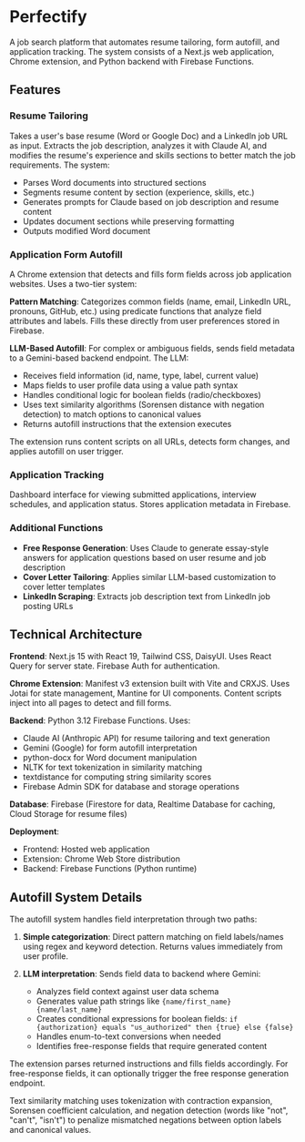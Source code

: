 # Perfectify

A job search platform that automates resume tailoring, form autofill, and application tracking. The system consists of a Next.js web application, Chrome extension, and Python backend with Firebase Functions.

## Features

### Resume Tailoring

Takes a user's base resume (Word or Google Doc) and a LinkedIn job URL as input. Extracts the job description, analyzes it with Claude AI, and modifies the resume's experience and skills sections to better match the job requirements. The system:

- Parses Word documents into structured sections
- Segments resume content by section (experience, skills, etc.)
- Generates prompts for Claude based on job description and resume content
- Updates document sections while preserving formatting
- Outputs modified Word document

### Application Form Autofill

A Chrome extension that detects and fills form fields across job application websites. Uses a two-tier system:

**Pattern Matching**: Categorizes common fields (name, email, LinkedIn URL, pronouns, GitHub, etc.) using predicate functions that analyze field attributes and labels. Fills these directly from user preferences stored in Firebase.

**LLM-Based Autofill**: For complex or ambiguous fields, sends field metadata to a Gemini-based backend endpoint. The LLM:
- Receives field information (id, name, type, label, current value)
- Maps fields to user profile data using a value path syntax
- Handles conditional logic for boolean fields (radio/checkboxes)
- Uses text similarity algorithms (Sorensen distance with negation detection) to match options to canonical values
- Returns autofill instructions that the extension executes

The extension runs content scripts on all URLs, detects form changes, and applies autofill on user trigger.

### Application Tracking

Dashboard interface for viewing submitted applications, interview schedules, and application status. Stores application metadata in Firebase.

### Additional Functions

- **Free Response Generation**: Uses Claude to generate essay-style answers for application questions based on user resume and job description
- **Cover Letter Tailoring**: Applies similar LLM-based customization to cover letter templates
- **LinkedIn Scraping**: Extracts job description text from LinkedIn job posting URLs

## Technical Architecture

**Frontend**: Next.js 15 with React 19, Tailwind CSS, DaisyUI. Uses React Query for server state. Firebase Auth for authentication.

**Chrome Extension**: Manifest v3 extension built with Vite and CRXJS. Uses Jotai for state management, Mantine for UI components. Content scripts inject into all pages to detect and fill forms.

**Backend**: Python 3.12 Firebase Functions. Uses:
- Claude AI (Anthropic API) for resume tailoring and text generation
- Gemini (Google) for form autofill interpretation
- python-docx for Word document manipulation
- NLTK for text tokenization in similarity matching
- textdistance for computing string similarity scores
- Firebase Admin SDK for database and storage operations

**Database**: Firebase (Firestore for data, Realtime Database for caching, Cloud Storage for resume files)

**Deployment**:
- Frontend: Hosted web application
- Extension: Chrome Web Store distribution
- Backend: Firebase Functions (Python runtime)

## Autofill System Details

The autofill system handles field interpretation through two paths:

1. **Simple categorization**: Direct pattern matching on field labels/names using regex and keyword detection. Returns values immediately from user profile.

2. **LLM interpretation**: Sends field data to backend where Gemini:
   - Analyzes field context against user data schema
   - Generates value path strings like `{name/first_name} {name/last_name}`
   - Creates conditional expressions for boolean fields: `if {authorization} equals "us_authorized" then {true} else {false}`
   - Handles enum-to-text conversions when needed
   - Identifies free-response fields that require generated content

The extension parses returned instructions and fills fields accordingly. For free-response fields, it can optionally trigger the free response generation endpoint.

Text similarity matching uses tokenization with contraction expansion, Sorensen coefficient calculation, and negation detection (words like "not", "can't", "isn't") to penalize mismatched negations between option labels and canonical values.
